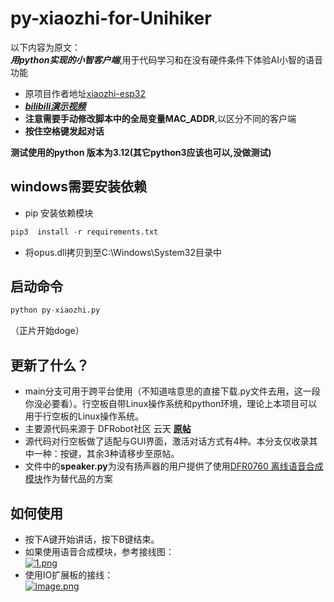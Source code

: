 # py-xiaozhi-for-Unihiker
以下内容为原文：</br>
***用python实现的小智客户端***,用于代码学习和在没有硬件条件下体验AI小智的语音功能</br>
* 原项目作者地址[xiaozhi-esp32](https://github.com/78/xiaozhi-esp32)</br>
* [***bilibili演示视频***](https://b23.tv/GbXeLHX)</br>
* **注意需要手动修改脚本中的全局变量MAC_ADDR**,以区分不同的客户端</br>
* **按住空格键发起对话**

**测试使用的python 版本为3.12(其它python3应该也可以,没做测试)**

## windows需要安装依赖
* pip 安装依赖模块
```python
pip3  install -r requirements.txt
```
* 将opus.dll拷贝到至C:\Windows\System32目录中

## 启动命令
```python
python py-xiaozhi.py
```

（正片开始doge）
## 更新了什么？
* main分支可用于跨平台使用（不知道啥意思的直接下载.py文件去用，这一段你没必要看）。行空板自带Linux操作系统和python环境，理论上本项目可以用于行空板的Linux操作系统。</br>
* 主要源代码来源于 DFRobot社区 云天 [**原帖**](https://mc.dfrobot.com.cn/thread-324368-1-1.html)</br>
* 源代码对行空板做了适配与GUI界面，激活对话方式有4种。本分支仅收录其中一种：按键，其余3种请移步至原帖。</br>
* 文件中的**speaker.py**为没有扬声器的用户提供了使用[DFR0760 离线语音合成模块](https://www.dfrobot.com.cn/goods-3014.html)作为替代品的方案</br>

## 如何使用
* 按下A键开始讲话，按下B键结束。</br>
* 如果使用语音合成模块，参考接线图：</br>
[![1.png](https://i.postimg.cc/FzR35XQN/1.png)](https://postimg.cc/gXCn85JT)
* 使用IO扩展板的接线：</br>
[![image.png](https://i.postimg.cc/SxM8Q619/image.png)](https://postimg.cc/K1m4JM2c)

